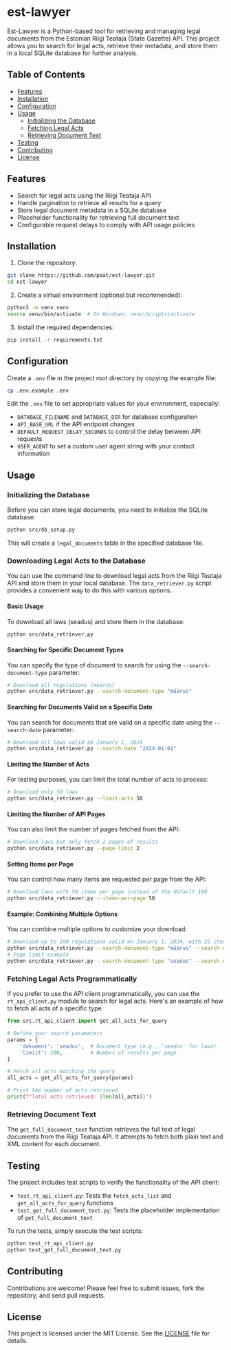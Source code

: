 # est-lawyer

Est-Lawyer is a Python-based tool for retrieving and managing legal documents from the Estonian Riigi Teataja (State Gazette) API. This project allows you to search for legal acts, retrieve their metadata, and store them in a local SQLite database for further analysis.

## Table of Contents

- [Features](#features)
- [Installation](#installation)
- [Configuration](#configuration)
- [Usage](#usage)
  - [Initializing the Database](#initializing-the-database)
  - [Fetching Legal Acts](#fetching-legal-acts)
  - [Retrieving Document Text](#retrieving-document-text)
- [Testing](#testing)
- [Contributing](#contributing)
- [License](#license)

## Features

- Search for legal acts using the Riigi Teataja API
- Handle pagination to retrieve all results for a query
- Store legal document metadata in a SQLite database
- Placeholder functionality for retrieving full document text
- Configurable request delays to comply with API usage policies

## Installation

1. Clone the repository:

```bash
git clone https://github.com/paat/est-lawyer.git
cd est-lawyer
```

2. Create a virtual environment (optional but recommended):

```bash
python3 -m venv venv
source venv/bin/activate  # On Windows: venv\Scripts\activate
```

3. Install the required dependencies:

```bash
pip install -r requirements.txt
```

## Configuration

Create a `.env` file in the project root directory by copying the example file:

```bash
cp .env.example .env
```

Edit the `.env` file to set appropriate values for your environment, especially:

- `DATABASE_FILENAME` and `DATABASE_DIR` for database configuration
- `API_BASE_URL` if the API endpoint changes
- `DEFAULT_REQUEST_DELAY_SECONDS` to control the delay between API requests
- `USER_AGENT` to set a custom user agent string with your contact information

## Usage

### Initializing the Database

Before you can store legal documents, you need to initialize the SQLite database:

```bash
python src/db_setup.py
```

This will create a `legal_documents` table in the specified database file.

### Downloading Legal Acts to the Database

You can use the command line to download legal acts from the Riigi Teataja API and store them in your local database. The `data_retriever.py` script provides a convenient way to do this with various options.

#### Basic Usage

To download all laws (seadus) and store them in the database:

```bash
python src/data_retriever.py
```

#### Searching for Specific Document Types

You can specify the type of document to search for using the `--search-document-type` parameter:

```bash
# Download all regulations (määrus)
python src/data_retriever.py --search-document-type "määrus"
```

#### Searching for Documents Valid on a Specific Date

You can search for documents that are valid on a specific date using the `--search-date` parameter:

```bash
# Download all laws valid on January 1, 2024
python src/data_retriever.py --search-date "2024-01-01"
```

#### Limiting the Number of Acts

For testing purposes, you can limit the total number of acts to process:

```bash
# Download only 50 laws
python src/data_retriever.py --limit-acts 50
```

#### Limiting the Number of API Pages

You can also limit the number of pages fetched from the API:

```bash
# Download laws but only fetch 2 pages of results
python src/data_retriever.py --page-limit 2
```

#### Setting Items per Page

You can control how many items are requested per page from the API:

```bash
# Download laws with 50 items per page instead of the default 100
python src/data_retriever.py --items-per-page 50
```

#### Example: Combining Multiple Options

You can combine multiple options to customize your download:

```bash
# Download up to 100 regulations valid on January 1, 2024, with 25 items per page
python src/data_retriever.py --search-document-type "määrus" --search-date "2024-01-01" --limit-acts 100 --items-per-page 25
# Page limit example
python src/data_retriever.py --search-document-type "seadus" --search-date "2025-05-31" --page-limit 2 --items-per-page 25
```

### Fetching Legal Acts Programmatically

If you prefer to use the API client programmatically, you can use the `rt_api_client.py` module to search for legal acts. Here's an example of how to fetch all acts of a specific type:

```python
from src.rt_api_client import get_all_acts_for_query

# Define your search parameters
params = {
    'dokument': 'seadus',  # Document type (e.g., 'seadus' for laws)
    'limiit': 100,         # Number of results per page
}

# Fetch all acts matching the query
all_acts = get_all_acts_for_query(params)

# Print the number of acts retrieved
print(f"Total acts retrieved: {len(all_acts)}")
```

### Retrieving Document Text

The `get_full_document_text` function retrieves the full text of legal documents from the Riigi Teataja API. It attempts to fetch both plain text and XML content for each document.

## Testing

The project includes test scripts to verify the functionality of the API client:

- `test_rt_api_client.py`: Tests the `fetch_acts_list` and `get_all_acts_for_query` functions
- `test_get_full_document_text.py`: Tests the placeholder implementation of `get_full_document_text`

To run the tests, simply execute the test scripts:

```bash
python test_rt_api_client.py
python test_get_full_document_text.py
```

## Contributing

Contributions are welcome! Please feel free to submit issues, fork the repository, and send pull requests.

## License

This project is licensed under the MIT License. See the [LICENSE](LICENSE) file for details.